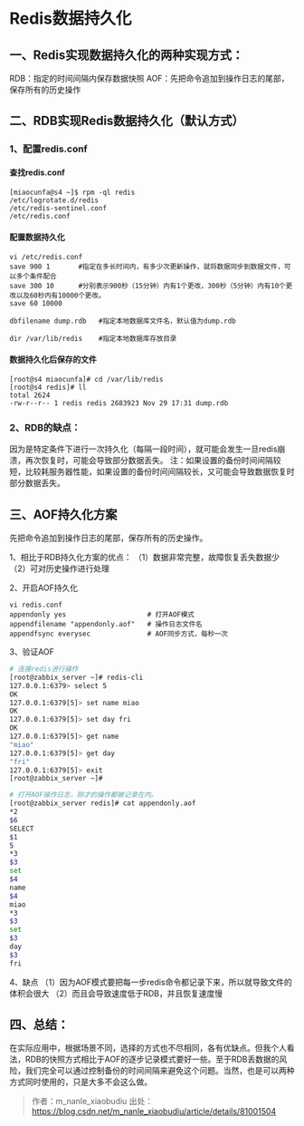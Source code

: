 # Redis数据持久化
## 一、Redis实现数据持久化的两种实现方式：
RDB：指定的时间间隔内保存数据快照
AOF：先把命令追加到操作日志的尾部，保存所有的历史操作

## 二、RDB实现Redis数据持久化（默认方式）
### 1、配置redis.conf
#### 查找redis.conf
```
[miaocunfa@s4 ~]$ rpm -ql redis
/etc/logrotate.d/redis
/etc/redis-sentinel.conf
/etc/redis.conf
```

#### 配置数据持久化
```
vi /etc/redis.conf
save 900 1       #指定在多长时间内，有多少次更新操作，就将数据同步到数据文件，可以多个条件配合
save 300 10      #分别表示900秒（15分钟）内有1个更改，300秒（5分钟）内有10个更改以及60秒内有10000个更改。
save 60 10000

dbfilename dump.rdb   #指定本地数据库文件名，默认值为dump.rdb

dir /var/lib/redis    #指定本地数据库存放目录
```

#### 数据持久化后保存的文件
```
[root@s4 miaocunfa]# cd /var/lib/redis
[root@s4 redis]# ll
total 2624
-rw-r--r-- 1 redis redis 2683923 Nov 29 17:31 dump.rdb
```

### 2、RDB的缺点：
因为是特定条件下进行一次持久化（每隔一段时间），就可能会发生一旦redis崩溃，再次恢复时，可能会导致部分数据丢失。
注：如果设置的备份时间间隔较短，比较耗服务器性能，如果设置的备份时间间隔较长，又可能会导致数据恢复时部分数据丢失。

## 三、AOF持久化方案
先把命令追加到操作日志的尾部，保存所有的历史操作。

1、相比于RDB持久化方案的优点：
（1）数据非常完整，故障恢复丢失数据少
（2）可对历史操作进行处理

2、开启AOF持久化
```
vi redis.conf
appendonly yes                    # 打开AOF模式
appendfilename "appendonly.aof"   # 操作日志文件名
appendfsync everysec              # AOF同步方式，每秒一次
```

3、验证AOF
``` bash
# 连接redis进行操作
[root@zabbix_server ~]# redis-cli
127.0.0.1:6379> select 5
OK
127.0.0.1:6379[5]> set name miao
OK
127.0.0.1:6379[5]> set day fri
OK
127.0.0.1:6379[5]> get name
"miao"
127.0.0.1:6379[5]> get day
"fri"
127.0.0.1:6379[5]> exit
[root@zabbix_server ~]#

# 打开AOF操作日志，刚才的操作都被记录在内。
[root@zabbix_server redis]# cat appendonly.aof 
*2
$6
SELECT
$1
5
*3
$3
set
$4
name
$4
miao
*3
$3
set
$3
day
$3
fri
```

4、缺点
（1）因为AOF模式要把每一步redis命令都记录下来，所以就导致文件的体积会很大
（2）而且会导致速度低于RDB，并且恢复速度慢

## 四、总结：
在实际应用中，根据场景不同，选择的方式也不尽相同，各有优缺点。但我个人看法，RDB的快照方式相比于AOF的逐步记录模式要好一些。至于RDB丢数据的风险，我们完全可以通过控制备份的时间间隔来避免这个问题。当然，也是可以两种方式同时使用的，只是大多不会这么做。

> 作者：m_nanle_xiaobudiu
> 出处：https://blog.csdn.net/m_nanle_xiaobudiu/article/details/81001504
